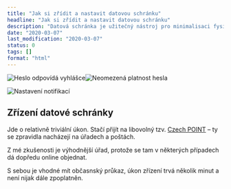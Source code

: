 ```yaml
---
title: "Jak si zřídit a nastavit datovou schránku"
headline: "Jak si zřídit a nastavit datovou schránku"
description: "Datová schránka je užitečný nástroj pro minimalisaci fysického styku se státem. Jak ji zřídit a nastavit?"
date: "2020-03-07"
last_modification: "2020-03-07"
status: 0
tags: []
format: "html"
---
```


<img src="/files/datova-schranka/heslo-odpovida-vyhlasce.png" alt="Heslo odpovídá vyhlášce" class="border"><img src="/files/datova-schranka/neomezena-platnost-hesla.png" alt="Neomezená platnost hesla" class="border">

<p><img src="/files/datova-schranka/nastaveni-notifikaci.png" alt="Nastavení notifikací" class="border"></p>

<h2 id="zrizeni">Zřízení datové schránky</h2>

<p>Jde o relativně triviální úkon. Stačí přijít na libovolný tzv. <a href="https://www.czechpoint.cz/public/">Czech POINT</a> – ty se zpravidla nacházejí na úřadech a poštách.</p>

<p>Z mé zkušenosti je výhodnější úřad, protože se tam v některých případech dá dopředu online objednat.</p>

<p>S sebou je vhodné mít občasnský průkaz, úkon zřízení trvá několik minut a není nijak dále zpoplatněn.</p>

